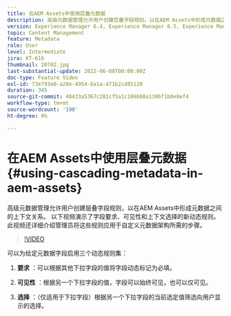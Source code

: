 ```yaml
---
title: 在AEM Assets中使用层叠元数据
description: 高级元数据管理允许用户创建层叠字段规则，以在AEM Assets中形成元数据之间的上下文关系。 以下视频演示了字段要求、可见性和上下文选择的新动态规则。 此视频还详细介绍管理员将这些规则应用于自定义元数据架构所需的步骤。
version: Experience Manager 6.4, Experience Manager 6.5, Experience Manager as a Cloud Service
topic: Content Management
feature: Metadata
role: User
level: Intermediate
jira: KT-616
thumbnail: 20702.jpg
last-substantial-update: 2022-06-08T00:00:00Z
doc-type: Feature Video
exl-id: 73e793e0-a20e-4954-ba1a-471b2cd85120
duration: 345
source-git-commit: 48433a5367c281cf5a1c106b08a1306f1b0e8ef4
workflow-type: tm+mt
source-wordcount: '190'
ht-degree: 0%

---
```


# 在AEM Assets中使用层叠元数据{#using-cascading-metadata-in-aem-assets}

高级元数据管理允许用户创建层叠字段规则，以在AEM Assets中形成元数据之间的上下文关系。 以下视频演示了字段要求、可见性和上下文选择的新动态规则。 此视频还详细介绍管理员将这些规则应用于自定义元数据架构所需的步骤。

>[!VIDEO](https://video.tv.adobe.com/v/20702?quality=12&learn=on)

可以为给定元数据字段启用三个动态规则集：

1. **要求** ：可以根据其他下拉字段的值将字段动态标记为必填。

2. **可见性** ：根据另一个下拉字段的值，字段可以始终可见，也可以仅可见。

3. **选择** ：（仅适用于下拉字段）根据另一个下拉字段的当前选定值筛选向用户显示的选择。
